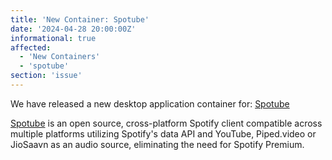 ```yaml
---
title: 'New Container: Spotube'
date: '2024-04-28 20:00:00Z'
informational: true
affected:
  - 'New Containers'
  - 'spotube'
section: 'issue'
---
```

We have released a new desktop application container for:
[Spotube](https://github.com/linuxserver/docker-spotube/)

[Spotube](https://spotube.krtirtho.dev/) is an open source, cross-platform Spotify client compatible across multiple platforms utilizing Spotify's data API and YouTube, Piped.video or JioSaavn as an audio source, eliminating the need for Spotify Premium.
